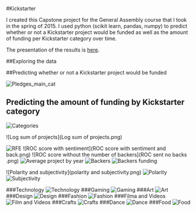 #Kickstarter


I created this Capstone project for the General Assembly course that I took in the spring of 2015.  I used python (scikit learn, pandas, numpy) to predict whether or not a Kickstarter project would be funded as well as the amount of funding per Kickstarter category over time. 

The presentation of the results is [here](Kickstarter%20presentation.pdf).

##Exploring the data

##Predicting whether or not a Kickstarter project would be funded

![Pledges_main_cat](Pledges_main_cat.png)

## Predicting the amount of funding by Kickstarter category


![Categories](Categories.png)


![Log sum of projects](Log sum of projects.png)

![RFE](RFE.png)
![ROC score with sentiment](ROC score with sentiment and back.png)
![ROC score without the number of backers](ROC sent no backs .png)
![Average project by year](ave_project_year_graph.png)
![Backers](backers.png)
![Backers funding](backers_funding.png)



![Polarity and subjectivity](polarity and subjectivity.png)
![Polarity](polarity.png)
![Subjectivity](subjectivity.png)

###Technology
![Technology](technology_prediction.png)
###Gaming
![Gaming](games2_prediction.png)
###Art
![Art](Art_prediction.png)
###Design
![Design](design_prediction.png)
###Fashion
![Fashion](fashion_prediction.png)
###Filma and Videos
![Film and Videos](film_and_videos_prediction.png)
###Crafts
![Crafts](Crafts_prediction.png)
###Dance
![Dance](Dance_prediction.png)
###Food
![Food](Food_prediction.png)

